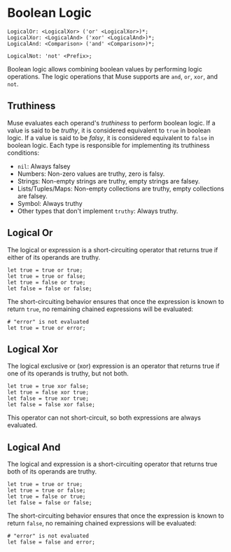 # Boolean Logic

```musebnf
LogicalOr: <LogicalXor> ('or' <LogicalXor>)*;
LogicalXor: <LogicalAnd> ('xor' <LogicalAnd>)*;
LogicalAnd: <Comparison> ('and' <Comparison>)*;

LogicalNot: 'not' <Prefix>;
```

Boolean logic allows combining boolean values by performing logic operations.
The logic operations that Muse supports are `and`, `or`, `xor`, and `not`.

## Truthiness

Muse evaluates each operand's *truthiness* to perform boolean logic. If a value
is said to be *truthy*, it is considered equivalent to `true` in boolean logic.
If a value is said to be *falsy*, it is considered equivalent to `false` in
boolean logic. Each type is responsible for implementing its truthiness
conditions:

- `nil`: Always falsey
- Numbers: Non-zero values are truthy, zero is falsy.
- Strings: Non-empty strings are truthy, empty strings are falsey.
- Lists/Tuples/Maps: Non-empty collections are truthy, empty collections are
  falsey.
- Symbol: Always truthy
- Other types that don't implement `truthy`: Always truthy.

## Logical Or

The logical or expression is a short-circuiting operator that returns true if
either of its operands are truthy.

```muselang
let true = true or true;
let true = true or false;
let true = false or true;
let false = false or false;
```

The short-circuiting behavior ensures that once the expression is known to
return `true`, no remaining chained expressions will be evaluated:

```muselang
# "error" is not evaluated
let true = true or error;
```

## Logical Xor

The logical exclusive or (xor) expression is an operator that returns true if
one of its operands is truthy, but not both.

```muselang
let true = true xor false;
let true = false xor true;
let false = true xor true;
let false = false xor false;
```

This operator can not short-circuit, so both expressions are always evaluated.

## Logical And

The logical and expression is a short-circuiting operator that returns true both
of its operands are truthy.

```muselang
let true = true or true;
let true = true or false;
let true = false or true;
let false = false or false;
```

The short-circuiting behavior ensures that once the expression is known to
return `false`, no remaining chained expressions will be evaluated:

```muselang
# "error" is not evaluated
let false = false and error;
```
